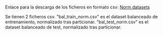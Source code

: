 Enlace para la descarga  de los ficheros en formato csv:
[Norm datasets](https://universidaddeburgos-my.sharepoint.com/:f:/g/personal/ecl1009_alu_ubu_es/ErMNb55RPN9FoEKPG2M7YA0B3t8f9wgDenNjRvSilwniOw?e=vWcAiC)

Se tienen 2 ficheros csv. 
"bal_train_norm.csv" es el dataset balanceado de entrenamiento, normalizado tras particionar. 
"bal_test_norm.csv" es el dataset balanceado de test, normalizado tras particionar.

